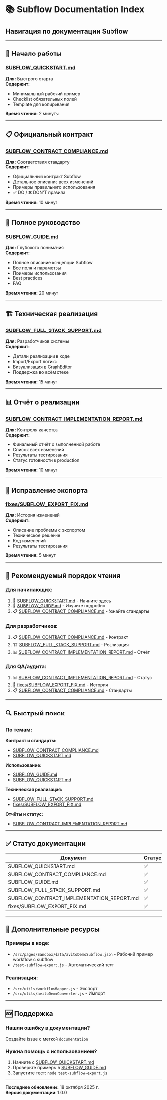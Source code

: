 # 📚 Subflow Documentation Index

## Навигация по документации Subflow

---

## 🚀 Начало работы

### [SUBFLOW_QUICKSTART.md](./SUBFLOW_QUICKSTART.md)
**Для:** Быстрого старта  
**Содержит:**
- Минимальный рабочий пример
- Checklist обязательных полей
- Template для копирования

**Время чтения:** 2 минуты

---

## 📋 Официальный контракт

### [SUBFLOW_CONTRACT_COMPLIANCE.md](./SUBFLOW_CONTRACT_COMPLIANCE.md)
**Для:** Соответствия стандарту  
**Содержит:**
- Официальный контракт Subflow
- Детальное описание всех изменений
- Примеры правильного использования
- ✅ DO / ❌ DON'T правила

**Время чтения:** 10 минут

---

## 📖 Полное руководство

### [SUBFLOW_GUIDE.md](./SUBFLOW_GUIDE.md)
**Для:** Глубокого понимания  
**Содержит:**
- Полное описание концепции Subflow
- Все поля и параметры
- Примеры использования
- Best practices
- FAQ

**Время чтения:** 20 минут

---

## 🏗️ Техническая реализация

### [SUBFLOW_FULL_STACK_SUPPORT.md](./SUBFLOW_FULL_STACK_SUPPORT.md)
**Для:** Разработчиков системы  
**Содержит:**
- Детали реализации в коде
- Import/Export логика
- Визуализация в GraphEditor
- Поддержка во всём стеке

**Время чтения:** 15 минут

---

## 📊 Отчёт о реализации

### [SUBFLOW_CONTRACT_IMPLEMENTATION_REPORT.md](./SUBFLOW_CONTRACT_IMPLEMENTATION_REPORT.md)
**Для:** Контроля качества  
**Содержит:**
- Финальный отчёт о выполненной работе
- Список всех изменений
- Результаты тестирования
- Статус готовности к production

**Время чтения:** 10 минут

---

## 🔧 Исправление экспорта

### [fixes/SUBFLOW_EXPORT_FIX.md](./fixes/SUBFLOW_EXPORT_FIX.md)
**Для:** История изменений  
**Содержит:**
- Описание проблемы с экспортом
- Техническое решение
- Код изменений
- Результаты тестирования

**Время чтения:** 5 минут

---

## 🎯 Рекомендуемый порядок чтения

### Для начинающих:
1. 📄 [SUBFLOW_QUICKSTART.md](./SUBFLOW_QUICKSTART.md) - Начните здесь
2. 📖 [SUBFLOW_GUIDE.md](./SUBFLOW_GUIDE.md) - Изучите подробно
3. 📋 [SUBFLOW_CONTRACT_COMPLIANCE.md](./SUBFLOW_CONTRACT_COMPLIANCE.md) - Узнайте стандарты

### Для разработчиков:
1. 📋 [SUBFLOW_CONTRACT_COMPLIANCE.md](./SUBFLOW_CONTRACT_COMPLIANCE.md) - Контракт
2. 🏗️ [SUBFLOW_FULL_STACK_SUPPORT.md](./SUBFLOW_FULL_STACK_SUPPORT.md) - Реализация
3. 📊 [SUBFLOW_CONTRACT_IMPLEMENTATION_REPORT.md](./SUBFLOW_CONTRACT_IMPLEMENTATION_REPORT.md) - Отчёт

### Для QA/аудита:
1. 📊 [SUBFLOW_CONTRACT_IMPLEMENTATION_REPORT.md](./SUBFLOW_CONTRACT_IMPLEMENTATION_REPORT.md) - Статус
2. 🔧 [fixes/SUBFLOW_EXPORT_FIX.md](./fixes/SUBFLOW_EXPORT_FIX.md) - История
3. 📋 [SUBFLOW_CONTRACT_COMPLIANCE.md](./SUBFLOW_CONTRACT_COMPLIANCE.md) - Стандарты

---

## 🔍 Быстрый поиск

### По темам:

**Контракт и стандарты:**
- [SUBFLOW_CONTRACT_COMPLIANCE.md](./SUBFLOW_CONTRACT_COMPLIANCE.md)
- [SUBFLOW_QUICKSTART.md](./SUBFLOW_QUICKSTART.md)

**Использование:**
- [SUBFLOW_GUIDE.md](./SUBFLOW_GUIDE.md)
- [SUBFLOW_QUICKSTART.md](./SUBFLOW_QUICKSTART.md)

**Техническая реализация:**
- [SUBFLOW_FULL_STACK_SUPPORT.md](./SUBFLOW_FULL_STACK_SUPPORT.md)
- [fixes/SUBFLOW_EXPORT_FIX.md](./fixes/SUBFLOW_EXPORT_FIX.md)

**Отчёты и статус:**
- [SUBFLOW_CONTRACT_IMPLEMENTATION_REPORT.md](./SUBFLOW_CONTRACT_IMPLEMENTATION_REPORT.md)

---

## ✅ Статус документации

| Документ | Статус | Актуальность |
|----------|--------|--------------|
| SUBFLOW_QUICKSTART.md | ✅ | 18.10.2025 |
| SUBFLOW_CONTRACT_COMPLIANCE.md | ✅ | 18.10.2025 |
| SUBFLOW_GUIDE.md | ✅ | 18.10.2025 |
| SUBFLOW_FULL_STACK_SUPPORT.md | ✅ | 18.10.2025 |
| SUBFLOW_CONTRACT_IMPLEMENTATION_REPORT.md | ✅ | 18.10.2025 |
| fixes/SUBFLOW_EXPORT_FIX.md | ✅ | 18.10.2025 |

---

## 📝 Дополнительные ресурсы

### Примеры в коде:
- `/src/pages/Sandbox/data/avitoDemoSubflow.json` - Рабочий пример workflow с subflow
- `/test-subflow-export.js` - Автоматический тест

### Реализация:
- `/src/utils/workflowMapper.js` - Экспорт
- `/src/utils/avitoDemoConverter.js` - Импорт

---

## 🆘 Поддержка

### Нашли ошибку в документации?
Создайте issue с меткой `documentation`

### Нужна помощь с использованием?
1. Начните с [SUBFLOW_QUICKSTART.md](./SUBFLOW_QUICKSTART.md)
2. Проверьте примеры в [SUBFLOW_GUIDE.md](./SUBFLOW_GUIDE.md)
3. Запустите тест: `node test-subflow-export.js`

---

**Последнее обновление:** 18 октября 2025 г.  
**Версия документации:** 1.0.0
